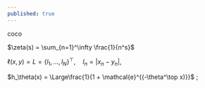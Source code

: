 ```yaml
---
published: true
---
```

  <script src="https://gojs.net/latest/release/go.js"></script>
  
  <script>function init() {
      if (window.goSamples) goSamples();  // init for these samples -- you don't need to call this

      var $ = go.GraphObject.make;  // for conciseness in defining templates

      myDiagram = $(go.Diagram, "myDiagramDiv",  // create a Diagram for the DIV HTML element
        {
          "undoManager.isEnabled": true  // enable undo & redo
        });

      // define a simple Node template
      myDiagram.nodeTemplate =
        $(go.Node, "Auto",  // the Shape will go around the TextBlock
          $(go.Shape, "RoundedRectangle", { strokeWidth: 0, fill: "white" },
            // Shape.fill is bound to Node.data.color
            new go.Binding("fill", "color")),
          $(go.TextBlock,
            { margin: 8 },  // some room around the text
            // TextBlock.text is bound to Node.data.key
            new go.Binding("text", "key"))
        );

      // but use the default Link template, by not setting Diagram.linkTemplate

      // create the model data that will be represented by Nodes and Links
      myDiagram.model = new go.GraphLinksModel(
        [
          { key: "Alpha", color: "lightblue" },
          { key: "Beta", color: "orange" },
          { key: "Gamma", color: "lightgreen" },
          { key: "Delta", color: "pink" }
        ],
        [
          { from: "Alpha", to: "Beta" },
          { from: "Alpha", to: "Gamma" },
          { from: "Beta", to: "Beta" },
          { from: "Gamma", to: "Delta" },
          { from: "Delta", to: "Alpha" }
        ]);
    }
</script>    
coco

$\zeta(s) = \sum_{n=1}^\infty \frac{1}{n^s}$

$\ell(x, y) = L = \{l_1,\dots,l_N\}^\top, \quad
        l_n = \left| x_n - y_n \right|,$

$h_\theta(x) = \Large\frac{1}{1 + \mathcal{e}^{(-\theta^\top x)}}$ ;
